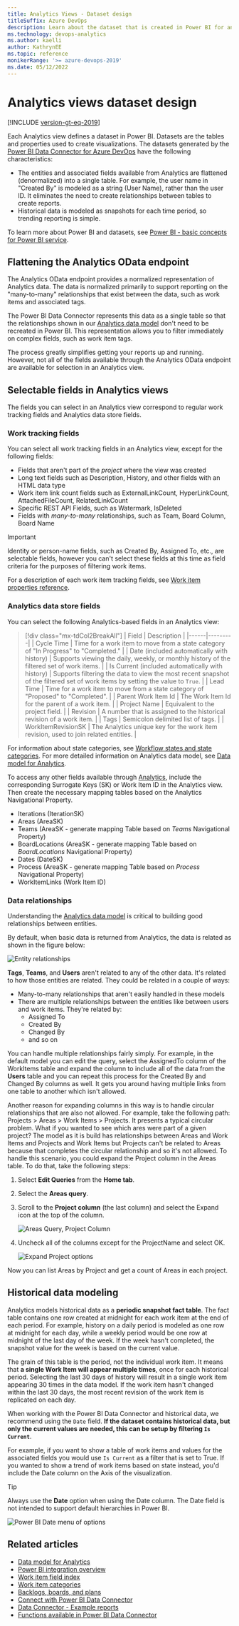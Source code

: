 ```yaml
---
title: Analytics Views - Dataset design
titleSuffix: Azure DevOps
description: Learn about the dataset that is created in Power BI for an Analytics View.
ms.technology: devops-analytics  
ms.author: kaelli
author: KathrynEE
ms.topic: reference
monikerRange: '>= azure-devops-2019'
ms.date: 05/12/2022
---
```


# Analytics views dataset design

[!INCLUDE [version-gt-eq-2019](../../includes/version-gt-eq-2019.md)]

Each Analytics view defines a dataset in Power BI. Datasets are the tables and properties used to create visualizations. The datasets generated by the [Power BI Data Connector for Azure DevOps](data-connector-connect.md) have the following characteristics:

* The entities and associated fields available from Analytics are flattened (denormalized) into a single table. For example, the user name in "Created By" is modeled as a string (User Name), rather than the user ID. It eliminates the need to create relationships between tables to create reports.
* Historical data is modeled as snapshots for each time period, so trending reporting is simple.

To learn more about Power BI and datasets, see [Power BI - basic concepts for Power BI service](/power-bi/service-basic-concepts).

## Flattening the Analytics OData endpoint

The Analytics OData endpoint provides a normalized representation of Analytics data. The data is normalized primarily to support reporting on the "many-to-many" relationships that exist between the data, such as work items and  associated tags. 

The Power BI Data Connector represents this data as a single table so that the relationships shown in our [Analytics data model](../extend-analytics/data-model-analytics-service.md) don't need to be recreated in Power BI. This representation allows you to filter immediately on complex fields, such as work item tags. 

The process greatly simplifies getting your reports up and running. However, not all of the fields available through the Analytics OData endpoint are available for selection in an Analytics view. 

## Selectable fields in Analytics views

The fields you can select in an Analytics view correspond to regular work tracking fields and Analytics data store fields. 

### Work tracking fields

You can select all work tracking fields in an Analytics view, except for the following fields:  
 
* Fields that aren't part of the *project* where the view was created
* Long text fields such as Description, History, and other fields with an HTML data type  
* Work item link count fields such as ExternalLinkCount, HyperLinkCount, AttachedFileCount, RelatedLinkCount
* Specific REST API Fields, such as Watermark, IsDeleted
* Fields with *many-to-many* relationships, such as Team, Board Column, Board Name

<!--- to my knowledge, Team isn't a field defined out-of-the-box --> 

> [!IMPORTANT]  
> Identity or person-name fields, such as Created By, Assigned To, etc., are selectable fields, however you can't select these fields at this time as field criteria for the purposes of filtering work items. 

For a description of each work item tracking fields, see [Work item properties reference](analytics-fields-reference.md).


### Analytics data store fields 

You can select the following Analytics-based fields in an Analytics view:

> [!div class="mx-tdCol2BreakAll"]
> |  Field  | Description |
> |------|---------|
> | Cycle Time | Time for a work item to move from a state category of "In Progress" to "Completed." |
> | Date (included automatically with history) | Supports viewing the daily, weekly, or monthly history of the filtered set of work items. |
> | Is Current (included automatically with history) | Supports filtering the data to view the most recent snapshot of the filtered set of work items by setting the value to `True`. | 
> | Lead Time | Time for a work item to move from a state category of "Proposed" to "Completed". | 
> | Parent Work Item Id | The Work Item Id for the parent of a work item. |
> | Project Name | Equivalent to the project field. | 
> | Revision | A number that is assigned to the historical revision of a work item. | 
> | Tags | Semicolon delimited list of tags. | 
> | WorkItemRevisionSK | The Analytics unique key for the work item revision, used to join related entities. | 

For information about state categories, see [Workflow states and state categories](../../boards/work-items/workflow-and-state-categories.md). For more detailed information on Analytics data model, see [Data model for Analytics](../extend-analytics/data-model-analytics-service.md). 

To access any other fields available through [Analytics](../extend-analytics/analytics-metadata.md), include the corresponding Surrogate Keys (SK) or Work Item ID in the Analytics view. Then create the necessary mapping tables based on the Analytics Navigational Property. 

* Iterations (IterationSK)
* Areas (AreaSK)
* Teams (AreaSK - generate mapping Table based on *Teams* Navigational Property) 
* BoardLocations (AreaSK - generate mapping Table based on *BoardLocations* Navigational Property)
* Dates (DateSK)
* Process (AreaSK - generate mapping Table based on *Process* Navigational Property)
* WorkItemLinks (Work Item ID)



### Data relationships

Understanding the [Analytics data model](../extend-analytics/data-model-analytics-service.md) is critical to building good relationships between entities. 

By default, when basic data is returned from Analytics, the data is related as shown in the figure below:

![Entity relationships](media/pbi-relationships.png)  

**Tags**, **Teams**, and **Users** aren't related to any of the other data. It's related to how those entities
are related. They could be related in a couple of ways:
- Many-to-many relationships that aren't easily handled in these models
- There are multiple relationships between the entities like between users and work items. They're related by:
   - Assigned To
   - Created By
   - Changed By
   - and so on

You can handle multiple relationships fairly simply. For example, in the default model you can edit the query, select the
AssignedTo column of the WorkItems table and expand the column to include all of the data from the **Users** table and you can repeat
this process for the Created By and Changed By columns as well. It gets you around having multiple links from one table to another
which isn't allowed.

Another reason for expanding columns in this way is to handle circular relationships that are also not allowed. For example, 
take the following path: Projects > Areas > Work Items > Projects. It presents a typical circular problem. What if you
wanted to see which ares were part of a given project? The model as it is build has relationships between Areas and Work Items and 
Projects and Work Items but Projects can't be related to Areas because that completes the circular relationship and so it's 
not allowed. To handle this scenario, you could expand the Project column in the Areas table. To do that, take the following steps:

1. Select **Edit Queries** from the **Home tab**.
2. Select the **Areas query**.
3. Scroll to the **Project column** (the last column) and select the Expand icon at the top of the column.

    ![Areas Query, Project Column](media/pbi-relationships-2.png) 

4. Uncheck all of the columns except for the ProjectName and select OK.

    ![Expand Project options](media/pbi-relationships-3.png) 

Now you can list Areas by Project and get a count of Areas in each project.

## Historical data modeling

Analytics models historical data as a **periodic snapshot fact table**. The fact table contains one row created at midnight for each work item at the end of each period. For example, history on a daily period is modeled as one row at midnight for each day, while a weekly period would be one row at midnight of the last day of the week. If the week hasn't completed, the snapshot value for the week is based on the current value.

The grain of this table is the period, not the individual work item. It means that **a single Work Item will appear multiple times**, once for each historical period. Selecting the last 30 days of history will result in a single work item appearing 30 times in the data model. If the work item hasn't changed within the last 30 days, the most recent revision of the work item is replicated on each day.

When working with the Power BI Data Connector and historical data, we recommend using the `Date` field.  **If the dataset contains historical data, but only the current values are needed, this can be setup by filtering `Is Current`**.  

For example, if you want to show a table of work items and values for the associated fields you would use `Is Current` as a filter that is set to True. If you wanted to show a trend of work items based on state instead, you'd include the Date column on the Axis of the visualization.  

> [!TIP]  
> Always use the **Date** option when using the Date column. The Date field is not intended to support default hierarchies in Power BI.

![Power BI Date menu of options](./media/data-connector-date.png)

## Related articles

- [Data model for Analytics](../extend-analytics/data-model-analytics-service.md)
- [Power BI integration overview](overview.md)  
- [Work item field index](../../boards/work-items/guidance/work-item-field.md)
- [Work item categories](../../reference/xml/use-categories-to-group-work-item-types.md)
- [Backlogs, boards, and plans](../../boards/backlogs/backlogs-boards-plans.md)
- [Connect with Power BI Data Connector](./data-connector-connect.md)
- [Data Connector - Example reports](./data-connector-examples.md)
- [Functions available in Power BI Data Connector](data-connector-functions.md) 

